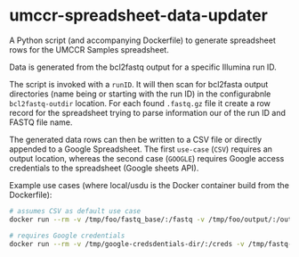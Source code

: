 # umccr-spreadsheet-data-updater

A Python script (and accompanying Dockerfile) to generate spreadsheet rows for the UMCCR Samples spreadsheet.

Data is generated from the bcl2fastq output for a specific Illumina run ID.

The script is invoked with a `runID`. It will then scan for bcl2fasta output directories (name being or starting with the run ID) in the configurabnle `bcl2fastq-outdir` location.
For each found `.fastq.gz` file it create a row record for the spreadsheet trying to parse information our of the run ID and FASTQ file name.

The generated data rows can then be written to a CSV file or directly appended to a Google Spreadsheet. The first `use-case` (`CSV`) requires an output location, whereas the second case (`GOOGLE`) requires Google access credentials to the spreadsheet (Google sheets API).

Example use cases (where local/usdu is the Docker container build from the Dockerfile):

```bash
# assumes CSV as default use case
docker run --rm -v /tmp/foo/fastq_base/:/fastq -v /tmp/foo/output/:/output local/usdu:latest 180718_A00130_0067_AH5M5MDSXX
```

```bash
# requires Google credentials
docker run --rm -v /tmp/google-credsdentials-dir/:/creds -v /tmp/fastq-base-dir/:/fastq local/usdu:latest 180718_A00130_0067_AH5M5MDSXX --use-case GOOGLE
```
